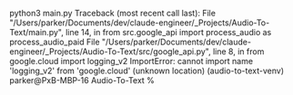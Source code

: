 python3 main.py
Traceback (most recent call last):
  File "/Users/parker/Documents/dev/claude-engineer/_Projects/Audio-To-Text/main.py", line 14, in <module>
    from src.google_api import process_audio as process_audio_paid
  File "/Users/parker/Documents/dev/claude-engineer/_Projects/Audio-To-Text/src/google_api.py", line 8, in <module>
    from google.cloud import logging_v2
ImportError: cannot import name 'logging_v2' from 'google.cloud' (unknown location)
(audio-to-text-venv) parker@PxB-MBP-16 Audio-To-Text % 

